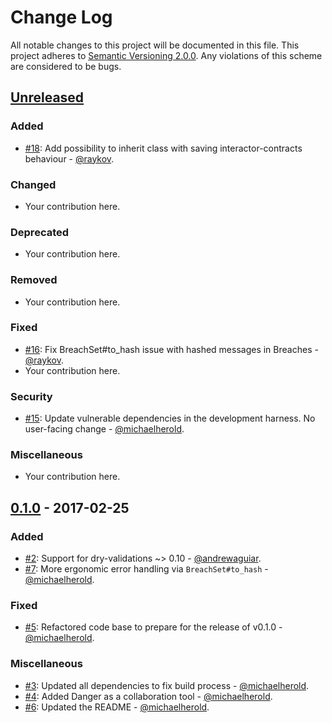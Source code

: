 # Change Log

All notable changes to this project will be documented in this file. This project adheres to [Semantic Versioning 2.0.0][semver]. Any violations of this scheme are considered to be bugs.

[semver]: http://semver.org/spec/v2.0.0.html

## [Unreleased][unreleased]

### Added

* [#18](https://github.com/michaelherold/interactor-contracts/pull/18): Add possibility to inherit class with saving interactor-contracts behaviour - [@raykov](https://github.com/raykov).

### Changed

* Your contribution here.

### Deprecated

* Your contribution here.

### Removed

* Your contribution here.

### Fixed

* [#16](https://github.com/michaelherold/interactor-contracts/pull/16): Fix BreachSet#to_hash issue with hashed messages in Breaches - [@raykov](https://github.com/raykov).
* Your contribution here.

### Security

* [#15](https://github.com/michaelherold/interactor-contracts/pull/15): Update vulnerable dependencies in the development harness. No user-facing change - [@michaelherold](https://github.com/michaelherold).

### Miscellaneous

* Your contribution here.

## [0.1.0] - 2017-02-25

### Added

* [#2](https://github.com/michaelherold/interactor-contracts/pull/2): Support for dry-validations ~> 0.10 - [@andrewaguiar](https://github.com/andrewaguiar).
* [#7](https://github.com/michaelherold/interactor-contracts/pull/7): More ergonomic error handling via `BreachSet#to_hash` - [@michaelherold](https://github.com/michaelherold).

### Fixed

* [#5](https://github.com/michaelherold/interactor-contracts/pull/5): Refactored code base to prepare for the release of v0.1.0 - [@michaelherold](https://github.com/michaelherold).

### Miscellaneous

* [#3](https://github.com/michaelherold/interactor-contracts/pull/3): Updated all dependencies to fix build process - [@michaelherold](https://github.com/michaelherold).
* [#4](https://github.com/michaelherold/interactor-contracts/pull/4): Added Danger as a collaboration tool - [@michaelherold](https://github.com/michaelherold).
* [#6](https://github.com/michaelherold/interactor-contracts/pull/6): Updated the README - [@michaelherold](https://github.com/michaelherold).

[unreleased]: https://github.com/michaelherold/interactor-contracts/compare/v0.1.0...master
[0.1.0]: https://github.com/michaelherold/interactor-contracts/tree/v0.1.0
